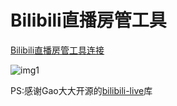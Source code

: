 # Bilibili直播房管工具

[Bilibili直播房管工具连接](http://bilibili.elfgzp.cn/tools)


![img1](http://ogaxrnolm.bkt.clouddn.com/bilibili_manager_tools_v0_0_1.gif)

PS:感谢Gao大大开源的[bilibili-live](https://github.com/pandaGao/bilibili-live)库


